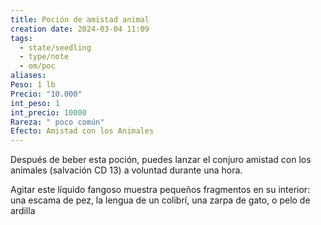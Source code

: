 ```yaml
---
title: Poción de amistad animal
creation date: 2024-03-04 11:09
tags:
  - state/seedling
  - type/note
  - om/poc
aliases: 
Peso: 1 lb
Precio: "10.000"
int_peso: 1
int_precio: 10000
Rareza: " poco común"
Efecto: Amistad con los Animales
---
```

Después de beber esta poción, puedes lanzar el conjuro amistad con los animales (salvación CD 13) a voluntad durante una hora.

Agitar este líquido fangoso muestra pequeños fragmentos en su interior: una escama de pez, la lengua de un colibrí, una zarpa de gato, o pelo de ardilla
